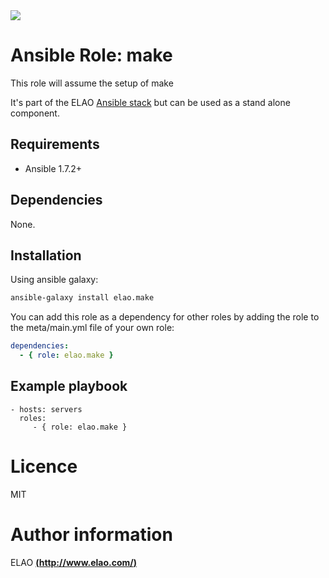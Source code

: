 <img src="http://www.elao.com/images/corpo/logo_red_small.png"/>

# Ansible Role: make

This role will assume the setup of make

It's part of the ELAO [Ansible stack](http://ansible.elao.com) but can be used as a stand alone component.

## Requirements

- Ansible 1.7.2+

## Dependencies

None.

## Installation

Using ansible galaxy:

```bash
ansible-galaxy install elao.make
```
You can add this role as a dependency for other roles by adding the role to the meta/main.yml file of your own role:

```yaml
dependencies:
  - { role: elao.make }
```

## Example playbook

    - hosts: servers
      roles:
         - { role: elao.make }

# Licence

MIT

# Author information

ELAO [**(http://www.elao.com/)**](http://www.elao.com)
